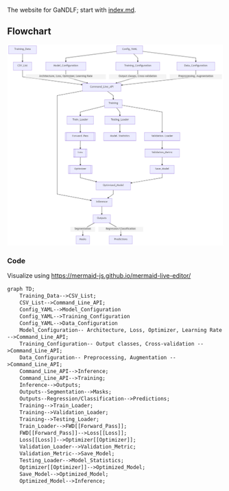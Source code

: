 The website for GaNDLF; start with [index.md](./index.md).

## Flowchart

![Flowchart](./images/flowchart.png)


### Code 

Visualize using https://mermaid-js.github.io/mermaid-live-editor/

```mermaid
graph TD;
    Training_Data-->CSV_List;
    CSV_List-->Command_Line_API;
    Config_YAML-->Model_Configuration
    Config_YAML-->Training_Configuration
    Config_YAML-->Data_Configuration
    Model_Configuration-- Architecture, Loss, Optimizer, Learning Rate -->Command_Line_API;
    Training_Configuration-- Output classes, Cross-validation -->Command_Line_API;
    Data_Configuration-- Preprocessing, Augmentation -->Command_Line_API;
    Command_Line_API-->Inference;
    Command_Line_API-->Training;
    Inference-->Outputs;
    Outputs--Segmentation-->Masks;
    Outputs--Regression/Classification-->Predictions;
    Training-->Train_Loader;
    Training-->Validation_Loader;
    Training-->Testing_Loader;
    Train_Loader-->FWD[[Forward_Pass]];
    FWD[[Forward_Pass]]-->Loss[[Loss]];
    Loss[[Loss]]-->Optimizer[[Optimizer]];
    Validation_Loader-->Validation_Metric;
    Validation_Metric-->Save_Model;
    Testing_Loader-->Model_Statistics;
    Optimizer[[Optimizer]]-->Optimized_Model;
    Save_Model-->Optimized_Model;
    Optimized_Model-->Inference;
```

